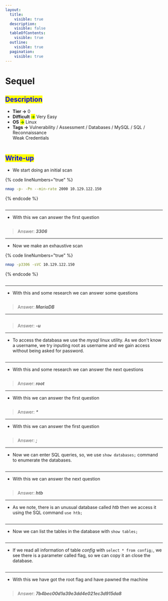 ```yaml
---
layout:
  title:
    visible: true
  description:
    visible: false
  tableOfContents:
    visible: true
  outline:
    visible: true
  pagination:
    visible: true
---
```


# Sequel

## <mark style="color:blue;">Description</mark>

* **Tier **<mark style="color:green;">**->**</mark> 0
* **Difficult** <mark style="color:green;">**->**</mark> Very Easy
* **OS** <mark style="color:green;">**->**</mark> Linux
* **Tags **<mark style="color:green;">**->**</mark> Vulnerability / Assessment / Databases / MySQL / SQL / Reconnaissance\
  &#x20;             Weak Credentials

<figure><img src="../../../.gitbook/assets/image (118).png" alt=""><figcaption></figcaption></figure>



## <mark style="color:blue;">Write-up</mark>

* We start doing an initial scan

{% code lineNumbers="true" %}
```bash
nmap -p- -Pn --min-rate 2000 10.129.122.150
```
{% endcode %}

<figure><img src="../../../.gitbook/assets/image (179).png" alt=""><figcaption></figcaption></figure>

***

* With this we can answer the first question

<figure><img src="../../../.gitbook/assets/image (170).png" alt=""><figcaption></figcaption></figure>

> Answer: _**3306**_

***

* Now we make an exhaustive scan

{% code lineNumbers="true" %}
```bash
nmap -p3306 -sVC 10.129.122.150
```
{% endcode %}

<figure><img src="../../../.gitbook/assets/image (178).png" alt=""><figcaption></figcaption></figure>

***

* With this and some research we can answer some questions

<figure><img src="../../../.gitbook/assets/image (171).png" alt=""><figcaption></figcaption></figure>

> Answer: _**MariaDB**_

***

<figure><img src="../../../.gitbook/assets/image (172).png" alt=""><figcaption></figcaption></figure>

> Answer: _**-u**_

***

* To access the databasa we use the _mysql_ linux utility. As we don't know a username, we try inputing root as username and we gain access without being asked for password.

<figure><img src="../../../.gitbook/assets/image (180).png" alt=""><figcaption></figcaption></figure>

***

* With this and some research we can answer the next questions

<figure><img src="../../../.gitbook/assets/image (173).png" alt=""><figcaption></figcaption></figure>

> Answer: _**root**_

***

* With this we can answer the first question

<figure><img src="../../../.gitbook/assets/image (174).png" alt=""><figcaption></figcaption></figure>

> Answer: _**\***_

***

* With this we can answer the first question

<figure><img src="../../../.gitbook/assets/image (175).png" alt=""><figcaption></figcaption></figure>

> Answer: _**;**_

***

* Now we can enter SQL queries, so, we use `show databases;` command to enumerate the databases.

<figure><img src="../../../.gitbook/assets/image (181).png" alt=""><figcaption></figcaption></figure>

***

* With this we can answer the next question

<figure><img src="../../../.gitbook/assets/image (176).png" alt=""><figcaption></figcaption></figure>

> Answer: _**htb**_

***

* As we note, there is an unusual database called _htb_ then we access it using the SQL command `use htb;`

<figure><img src="../../../.gitbook/assets/image (182).png" alt=""><figcaption></figcaption></figure>

***

* Now we can list the tables in the database with `show tables;`

<figure><img src="../../../.gitbook/assets/image (183).png" alt=""><figcaption></figcaption></figure>

***

* If we read all information of table _config_ with `select * from config;`, we see there is a parameter called flag, so we can copy it an close the database.

<figure><img src="../../../.gitbook/assets/image (186).png" alt=""><figcaption></figcaption></figure>

***

* With this we have got the root flag and have pawned the machine

<figure><img src="../../../.gitbook/assets/image (133).png" alt=""><figcaption></figcaption></figure>

> Answer: _**7b4bec00d1a39e3dd4e021ec3d915da8**_
